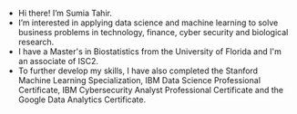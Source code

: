 - Hi there! I’m Sumia Tahir. 
- I’m interested in applying data science and machine learning to solve business problems 
  in technology, finance, cyber security and biological research. 
- I have a Master's in Biostatistics from the University of Florida and I'm an associate of ISC2.
- To further develop my skills, I have also completed the Stanford Machine Learning Specialization, IBM Data Science Professional Certificate, IBM Cybersecurity Analyst Professional Certificate and the Google Data Analytics Certificate. 


<!---
stahir21/stahir21 is a ✨ special ✨ repository because its `README.md` (this file) appears on your GitHub profile.
You can click the Preview link to take a look at your changes.
--->
